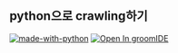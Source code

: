 ## python으로 crawling하기

[![made-with-python](https://img.shields.io/badge/Made%20with-Python-1f425f.svg)](https://www.python.org/)
[![Open In groomIDE](https://img.shields.io/badge/open%20in-groomIDE-lightgrey)](https://ide.goorm.io/)

